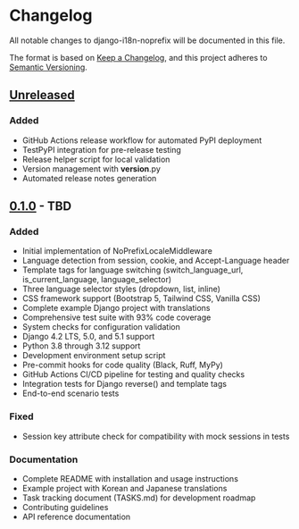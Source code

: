 # Changelog

All notable changes to django-i18n-noprefix will be documented in this file.

The format is based on [Keep a Changelog](https://keepachangelog.com/en/1.0.0/),
and this project adheres to [Semantic Versioning](https://semver.org/spec/v2.0.0.html).

## [Unreleased]

### Added
- GitHub Actions release workflow for automated PyPI deployment
- TestPyPI integration for pre-release testing
- Release helper script for local validation
- Version management with __version__.py
- Automated release notes generation

## [0.1.0] - TBD

### Added
- Initial implementation of NoPrefixLocaleMiddleware
- Language detection from session, cookie, and Accept-Language header
- Template tags for language switching (switch_language_url, is_current_language, language_selector)
- Three language selector styles (dropdown, list, inline)
- CSS framework support (Bootstrap 5, Tailwind CSS, Vanilla CSS)
- Complete example Django project with translations
- Comprehensive test suite with 93% code coverage
- System checks for configuration validation
- Django 4.2 LTS, 5.0, and 5.1 support
- Python 3.8 through 3.12 support
- Development environment setup script
- Pre-commit hooks for code quality (Black, Ruff, MyPy)
- GitHub Actions CI/CD pipeline for testing and quality checks
- Integration tests for Django reverse() and template tags
- End-to-end scenario tests

### Fixed
- Session key attribute check for compatibility with mock sessions in tests

### Documentation
- Complete README with installation and usage instructions
- Example project with Korean and Japanese translations
- Task tracking document (TASKS.md) for development roadmap
- Contributing guidelines
- API reference documentation

[Unreleased]: https://github.com/jinto/django-i18n-noprefix/compare/v0.1.0...HEAD
[0.1.0]: https://github.com/jinto/django-i18n-noprefix/releases/tag/v0.1.0
